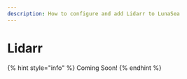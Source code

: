 ```yaml
---
description: How to configure and add Lidarr to LunaSea
---
```


# Lidarr

{% hint style="info" %}
Coming Soon!
{% endhint %}

